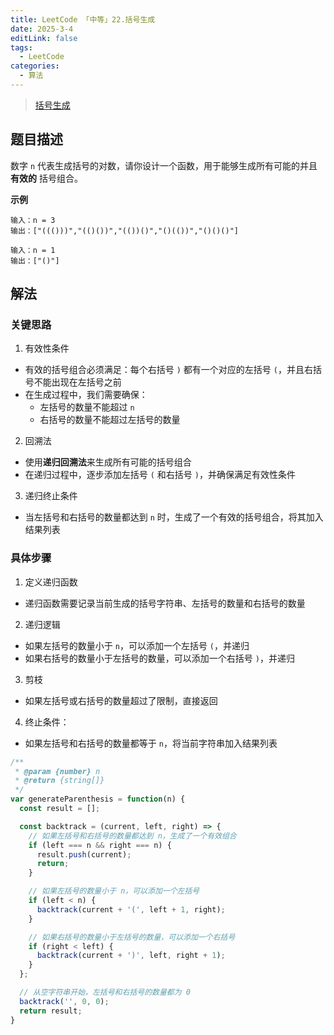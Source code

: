 ```yaml
---
title: LeetCode 「中等」22.括号生成
date: 2025-3-4
editLink: false
tags:
  - LeetCode
categories:
  - 算法
---
```


> [括号生成](https://leetcode.cn/problems/generate-parentheses/description/)

## 题目描述

数字 `n` 代表生成括号的对数，请你设计一个函数，用于能够生成所有可能的并且 **有效的** 括号组合。

**示例**

```
输入：n = 3
输出：["((()))","(()())","(())()","()(())","()()()"]

输入：n = 1
输出：["()"]
```

## 解法

### 关键思路

1. 有效性条件
  - 有效的括号组合必须满足：每个右括号 `)` 都有一个对应的左括号 `(`，并且右括号不能出现在左括号之前
  - 在生成过程中，我们需要确保：
    - 左括号的数量不能超过 `n`
    - 右括号的数量不能超过左括号的数量
2. 回溯法
  - 使用**递归回溯法**来生成所有可能的括号组合
  - 在递归过程中，逐步添加左括号 `(` 和右括号 `)`，并确保满足有效性条件
3. 递归终止条件
  - 当左括号和右括号的数量都达到 `n` 时，生成了一个有效的括号组合，将其加入结果列表

### 具体步骤

1. 定义递归函数
  - 递归函数需要记录当前生成的括号字符串、左括号的数量和右括号的数量
2. 递归逻辑
  - 如果左括号的数量小于 `n`，可以添加一个左括号 `(`，并递归
  - 如果右括号的数量小于左括号的数量，可以添加一个右括号 `)`，并递归
3. 剪枝
  - 如果左括号或右括号的数量超过了限制，直接返回
4. 终止条件：
  - 如果左括号和右括号的数量都等于 `n`，将当前字符串加入结果列表

```js
/**
 * @param {number} n
 * @return {string[]}
 */
var generateParenthesis = function(n) {
  const result = [];

  const backtrack = (current, left, right) => {
    // 如果左括号和右括号的数量都达到 n，生成了一个有效组合
    if (left === n && right === n) {
      result.push(current);
      return;
    }

    // 如果左括号的数量小于 n，可以添加一个左括号
    if (left < n) {
      backtrack(current + '(', left + 1, right);
    }

    // 如果右括号的数量小于左括号的数量，可以添加一个右括号
    if (right < left) {
      backtrack(current + ')', left, right + 1);
    }
  };

  // 从空字符串开始，左括号和右括号的数量都为 0
  backtrack('', 0, 0);
  return result;
}
```
